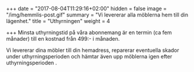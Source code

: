 +++
date = "2017-08-04T11:29:16+02:00"
hidden = false
image = "/img/hemmlis-post.gif"
summary = "Vi levererar alla möblerna hem till din lägenhet."
title = "Uthyrningen"
weight = 4

+++
Minsta uthyrningstid på våra abonnemang är en termin (ca fem månader) till en kostnad från 499:- i månaden.

Vi levererar dina möbler till din hemadress, reparerar eventuella skador under uthyrningsperioden och hämtar även upp möblerna igen efter uthyrningsperioden .